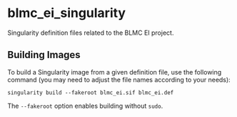 # blmc_ei_singularity

Singularity definition files related to the BLMC EI project.

## Building Images

To build a Singularity image from a given definition file, use the following
command (you may need to adjust the file names according to your needs):

    singularity build --fakeroot blmc_ei.sif blmc_ei.def

The `--fakeroot` option enables building without `sudo`.
